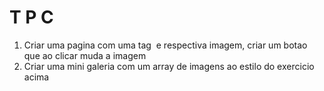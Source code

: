 # T P C
1. Criar uma pagina com uma tag <img> e respectiva imagem, criar um botao que ao clicar muda a imagem
2. Criar uma mini galeria com um array de imagens ao estilo do exercicio acima